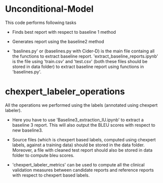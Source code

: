 # Unconditional-Model

This code performs following tasks

- Finds best report with respect to baseline 1 method


- Generates report using the baseline2 method 


- 'baslines.py' or (baselines.py with Cider-D) is the main file containg all the functions to extract baseline report. 'extract_baseline_reports.ipynb' is the file using 'train.csv' and 'test.csv' (both these files should be stored in data folder) to extract baseline report using functions in 'baselines.py'. 



# chexpert_labeler_operations
All the operations we performed using the labels (annotated using chexpert labeler).

- Here you have to use 'Baseline3_extraction_IU.ipynb' to extract a baseline 3 report. This will also output the BLEU scores with respect to new baseline3. 
- Source files (which is chexpert based labels, computed using chexpert labels, against a training data) should be stored in the data folder. Moreover, a file with cleaned test report should also be stored in data folder to compute bleu scores.

- 'chexpert_labeler_metrics' can be used to compute all the clinical validation measures between candidate reports and reference reports with respect to chexpert based labels.


